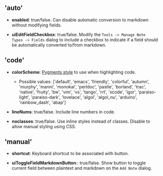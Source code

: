 ## 'auto'

- **enabled**: true/false. Can disable automatic conversion to markdown without modifying fields.

- **uiEditFieldCheckbox**: true/false. Modify the ```Tools -> Manage Note Types -> Fields``` dialog to include a checkbox to indicate if a field should be automatically converted to/from markdown.

## 'code'

- **colorScheme**: [Pygments style](http://pygments.org/docs/styles/#builtin-styles) to use when highlighting code.
    - Possible values: ['default', 'emacs', 'friendly', 'colorful', 'autumn', 'murphy', 'manni', 'monokai', 'perldoc', 'pastie', 'borland', 'trac', 'native', 'fruity', 'bw', 'vim', 'vs', 'tango', 'rrt', 'xcode', 'igor', 'paraiso-light', 'paraiso-dark', 'lovelace', 'algol', 'algol_nu', 'arduino', 'rainbow_dash', 'abap']

- **lineNums**: true/false. Include line numbers in code.
- **noclasses**: true/false. Use inline styles instead of classes. Disable to allow manual styling using CSS.

## 'manual'

- **shortcut**: Keyboard shortcut to be associated with button.

- **uiToggleFieldMarkdownButton**:: true/false. Show button to toggle current field between plaintext and markdown on the ```Add Note``` dialog.
